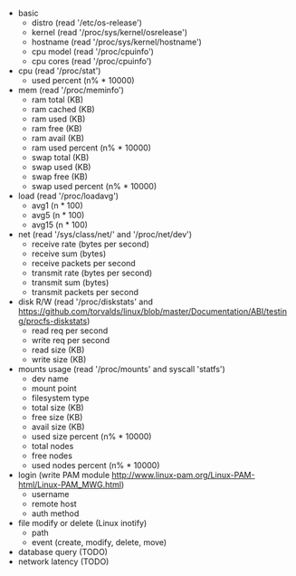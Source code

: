 * basic
  * distro (read '/etc/os-release')
  * kernel (read '/proc/sys/kernel/osrelease')
  * hostname (read '/proc/sys/kernel/hostname')
  * cpu model (read '/proc/cpuinfo')
  * cpu cores (read '/proc/cpuinfo')
* cpu (read '/proc/stat')
  * used percent (n% * 10000)
* mem (read '/proc/meminfo')
  * ram total (KB)
  * ram cached (KB)
  * ram used (KB)
  * ram free (KB)
  * ram avail (KB)
  * ram used percent (n% * 10000)
  * swap total (KB)
  * swap used (KB)
  * swap free (KB)
  * swap used percent (n% * 10000)
* load (read '/proc/loadavg')
  * avg1 (n * 100)
  * avg5 (n * 100)
  * avg15 (n * 100)
* net (read '/sys/class/net/' and '/proc/net/dev')
  * receive rate (bytes per second)
  * receive sum (bytes)
  * receive packets per second
  * transmit rate (bytes per second)
  * transmit sum (bytes)
  * transmit packets per second
* disk R/W (read '/proc/diskstats' and https://github.com/torvalds/linux/blob/master/Documentation/ABI/testing/procfs-diskstats)
  * read req per second
  * write req per second
  * read size (KB)
  * write size (KB)
* mounts usage (read '/proc/mounts' and syscall 'statfs')
  * dev name
  * mount point
  * filesystem type
  * total size (KB)
  * free size (KB)
  * avail size (KB)
  * used size percent (n% * 10000)
  * total nodes
  * free nodes
  * used nodes percent (n% * 10000)
* login (write PAM module http://www.linux-pam.org/Linux-PAM-html/Linux-PAM_MWG.html)
  * username
  * remote host
  * auth method
* file modify or delete (Linux inotify)
  * path
  * event (create, modify, delete, move)
* database query (TODO)
* network latency (TODO)
